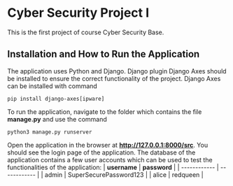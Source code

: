 # Cyber Security Project I
This is the first project of course Cyber Security Base.

## Installation and How to Run the Application
The application uses Python and Django. Django plugin Django Axes should be installed to ensure the correct functionality of the project. Django Axes can be installed with command 
```
pip install django-axes[ipware]
```
To run the application, navigate to the folder which contains the file **manage.py** and use the command
```
python3 manage.py runserver
```
Open the application in the browser at **http://127.0.0.1:8000/src**. You should see the login page of the application. The database of the application contains a few user accounts which can be used to test the functionalities of the application:
| **username** | **password** |
| ------------ | ------------ |
| admin | SuperSecurePassword123 |
| alice | redqueen |
